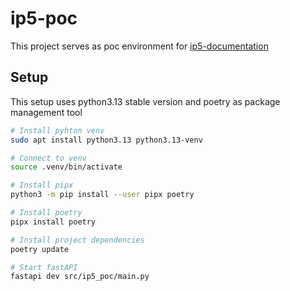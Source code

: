 # ip5-poc

This project serves as poc environment for [ip5-documentation](https://github.com/IP-Cloud-Governance/ip5-project-documentation)

## Setup
This setup uses python3.13 stable version and poetry as package management tool
```bash
# Install pyhton venv
sudo apt install python3.13 python3.13-venv

# Connect to venv
source .venv/bin/activate

# Install pipx
python3 -m pip install --user pipx poetry

# Install poetry
pipx install poetry

# Install project dependencies
poetry update

# Start fastAPI
fastapi dev src/ip5_poc/main.py
```
